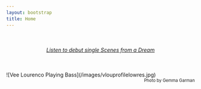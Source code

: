 ```yaml
---
layout: bootstrap
title: Home
---
```


<br />
<div style="text-align: center"><h6><a href="https://smarturl.it/vlouscenes">Listen to debut single Scenes from a Dream</a></h6></div>
<br />
![Vee Lourenco Playing Bass](/images/vlouprofilelowres.jpg)
<div style="text-align: right; font-size: 0.8em"> Photo by Gemma Garman </div>
